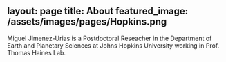 layout: page
title: About
featured_image: /assets/images/pages/Hopkins.png
---

Miguel Jimenez-Urias is a Postdoctoral Reseacher in the Department of Earth and Planetary Sciences at Johns Hopkins University working in Prof. Thomas Haines Lab. 